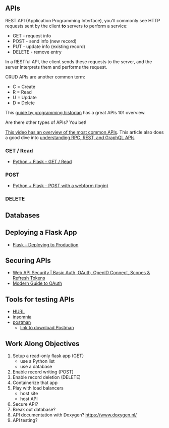 ## APIs

REST API (Application Programming Interface), you'll commonly see HTTP requests sent by the client **to** servers to perform a service:
- GET - request info
- POST - send info (new record)
- PUT - update info (existing record)
- DELETE - remove entry

In a RESTful API, the client sends these requests to the server, and the server interprets them and performs the request.

CRUD APIs are another common term:
- C = Create
- R = Read
- U = Update
- D = Delete

This [guide by programming historian](https://programminghistorian.org/en/lessons/creating-apis-with-python-and-flask) has a great APIs 101 overview.

Are there other types of APIs?  You bet!

[This video has an overview of the most common APIs](https://www.youtube.com/watch?v=hkXzsB8D_mo&ab_channel=AmbientCoder).  This article also does a good dive into [understanding RPC, REST, and GraphQL APIs](https://apisyouwonthate.com/blog/understanding-rpc-rest-and-graphql/)

### GET / Read

- [Python + Flask - GET / Read](https://programminghistorian.org/en/lessons/creating-apis-with-python-and-flask)

### POST

- [Python + Flask - POST with a webform (login)](https://pythonbasics.org/flask-http-methods/)

### DELETE

## Databases


## Deploying a Flask App

- [Flask - Deploying to Production](https://flask.palletsprojects.com/en/2.2.x/deploying/)

## Securing APIs

- [Web API Security | Basic Auth, OAuth, OpenID Connect, Scopes & Refresh Tokens](https://www.youtube.com/watch?v=x6jUDfpESmA&ab_channel=AmbientCoder)
- [Modern Guide to OAuth](https://fusionauth.io/learn/expert-advice/oauth/modern-guide-to-oauth)

## Tools for testing APIs

- [HURL](https://github.com/Orange-OpenSource/hurl)
- [insomnia](https://docs.insomnia.rest/insomnia/send-your-first-request)
- [postman](https://www.postman.com/)
    - [link to download Postman](https://www.postman.com/downloads/)

## Work Along Objectives

1. Setup a read-only flask app (GET)
    - use a Python list
    - use a database
2. Enable record writing (POST)
3. Enable record deletion (DELETE)
4. Containerize that app
5. Play with load balancers
    - host site
    - host API
6. Secure API?
7. Break out database?
8. API documentation with Doxygen? https://www.doxygen.nl/
9. API testing?